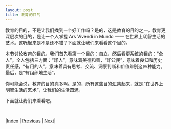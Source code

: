 ```yaml
---
layout: post
title: 教育的目的
---
```


教育的目的，不是让我们找到一个好工作吗？是的，这是教育的目的之一。教育更深层次的目的，是让一个人掌握 Ars Vivendi in Mundo —— 在世界上明智生活的艺术。这听起来是不是还不错？下面就让我们来看看这个目的。

本节讨论教育的目的。我们首先看第一个目的：自立，然后看更系统的目的：“全人”。全人包括三方面：“好人”，意味着美德和善，“好公民”，意味着良知和历史责任感，“有用的人”，意味着具有思考、交流、洞察判断和价值辨别这四种能力。最后，是“有组织地生活”。

你可能会说，教育的目的真多啊。是的，所有这些目的汇集起来，就是“在世界上明智生活的艺术”，让我们的生活圆满。

下面就让我们来看看吧。

<br/>

|[Index](../../) | [Previous](../1-intro/6-content) | [Next](0-1-emerson)|